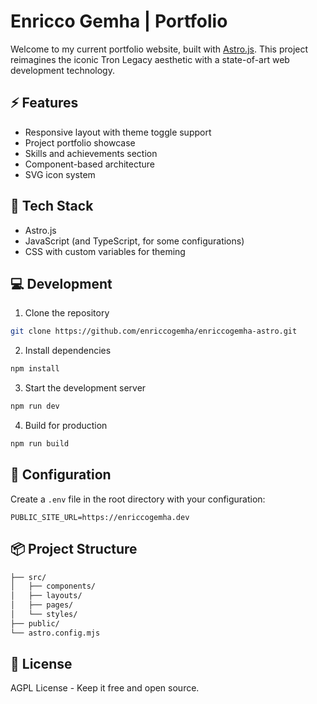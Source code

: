 # Enricco Gemha | Portfolio

Welcome to my current portfolio website, built with [Astro.js](https://astro.build/). This project reimagines the iconic Tron Legacy aesthetic with a state-of-art web development technology.

## ⚡ Features

- Responsive layout with theme toggle support
- Project portfolio showcase
- Skills and achievements section
- Component-based architecture
- SVG icon system

## 🚀 Tech Stack

- Astro.js
- JavaScript (and TypeScript, for some configurations)
- CSS with custom variables for theming

## 💻 Development

1. Clone the repository

```bash
git clone https://github.com/enriccogemha/enriccogemha-astro.git
```

2. Install dependencies

```bash
npm install
```

3. Start the development server

```bash
npm run dev
```

4. Build for production

```bash
npm run build
```

## 🔧 Configuration

Create a `.env` file in the root directory with your configuration:

```env
PUBLIC_SITE_URL=https://enriccogemha.dev
```

## 📦 Project Structure

```sh
├── src/
│   ├── components/
│   ├── layouts/
│   ├── pages/
│   └── styles/
├── public/
└── astro.config.mjs
```

## 📜 License

AGPL License - Keep it free and open source.
